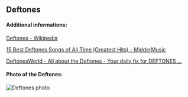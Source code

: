 ## Deftones
#### Additional informations:
[Deftones - Wikipedia](https://en.wikipedia.org/wiki/Deftones)

[15 Best Deftones Songs of All Time (Greatest Hits) - MidderMusic](https://middermusic.com/deftones-songs/)

[DeftonesWorld - All about the Deftones - Your daily fix for DEFTONES ...](https://www.deftonesworld.com/)

#### Photo of the Deftones:
![Deftones photo](https://portalternativo.com/wp-content/uploads/2020/06/deftones.jpg)
